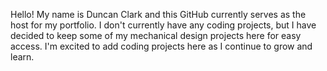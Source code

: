 Hello! My name is Duncan Clark and this GitHub currently serves as the host for my portfolio. I don't currently have any coding projects,
but I have decided to keep some of my mechanical design projects here for easy access. I'm excited to add coding projects 
here as I continue to grow and learn.
